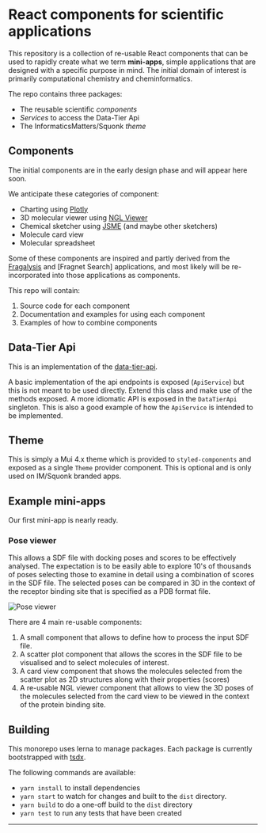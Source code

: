 # React components for scientific applications

This repository is a collection of re-usable React components that can be used
to rapidly create what we term **mini-apps**, simple applications that are
designed with a specific purpose in mind. The initial domain of interest is
primarily computational chemistry and cheminformatics.

The repo contains three packages:

- The reusable scientific _components_
- _Services_ to access the Data-Tier Api
- The InformaticsMatters/Squonk _theme_

## Components

The initial components are in the early design phase and will appear here soon.

We anticipate these categories of component:

- Charting using [Plotly]
- 3D molecular viewer using [NGL Viewer]
- Chemical sketcher using [JSME] (and maybe other sketchers)
- Molecule card view
- Molecular spreadsheet

Some of these components are inspired and partly derived from the [Fragalysis]
and [Fragnet Search] applications, and most likely will be re-incorporated
into those applications as components.

This repo will contain:

1. Source code for each component
2. Documentation and examples for using each component
3. Examples of how to combine components

## Data-Tier Api

This is an implementation of the [data-tier-api].

A basic implementation of the api endpoints is exposed (`ApiService`) but this is not meant to be used directly. Extend this class and make use of the methods exposed. A more idiomatic API is exposed in the `DataTierApi` singleton. This is also a good example of how the `ApiService` is intended to be implemented.

## Theme

This is simply a Mui 4.x theme which is provided to `styled-components` and exposed as a single `Theme` provider component. This is optional and is only used on IM/Squonk branded apps.

## Example mini-apps

Our first mini-app is nearly ready.

### Pose viewer

This allows a SDF file with docking poses and scores to be effectively analysed. The expectation is to be easily able to
explore 10's of thousands of poses selecting those to examine in detail using a combination of scores in the SDF file.
The selected poses can be compared in 3D in the context of the receptor binding site that is specified as a PDB format file.

![Pose viewer](/images/pose-viewer.png)

There are 4 main re-usable components:

1. A small component that allows to define how to process the input SDF file.
2. A scatter plot component that allows the scores in the SDF file to be visualised and to select molecules of
   interest.
3. A card view component that shows the molecules selected from the scatter plot as 2D structures along with their
   properties (scores)
4. A re-usable NGL viewer component that allows to view the 3D poses of the molecules selected from the card view to be
   viewed in the context of the protein binding site.

## Building

This monorepo uses lerna to manage packages. Each package is currently bootstrapped with [tsdx].

The following commands are available:

- `yarn install` to install dependencies
- `yarn start` to watch for changes and built to the `dist` directory.
- `yarn build` to do a one-off build to the `dist` directory
- `yarn test` to run any tests that have been created

---

[plotly]: https://plotly.com/javascript/
[ngl viewer]: http://nglviewer.org/
[jsme]: https://peter-ertl.com/jsme/
[fragalysis]: https://fragalysis.diamond.ac.uk/
[fragnet-search]: https://fragnet.informaticsmatters.com/
[trigger awx]: https://github.com/InformaticsMatters/trigger-awx
[data-tier-api]: https://data.informaticsmatters.org/
[tsdx]: https://tsdx.io/
